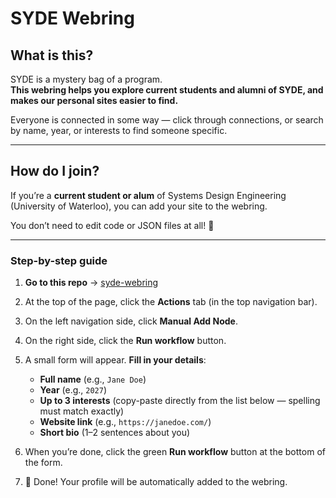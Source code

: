 # SYDE Webring

## What is this?
SYDE is a mystery bag of a program.  
**This webring helps you explore current students and alumni of SYDE, and makes our personal sites easier to find.**  

Everyone is connected in some way — click through connections, or search by name, year, or interests to find someone specific.  

---

## How do I join?
If you’re a **current student or alum** of Systems Design Engineering (University of Waterloo), you can add your site to the webring.  

You don’t need to edit code or JSON files at all! 🎉

---

### Step-by-step guide

1. **Go to this repo** → [syde-webring](https://github.com/DBStirling/syde-webring)  

2. At the top of the page, click the **Actions** tab (in the top navigation bar).  

3. On the left navigation side, click **Manual Add Node**.  

4. On the right side, click the **Run workflow** button.  

5. A small form will appear. **Fill in your details**:  
   - **Full name** (e.g., `Jane Doe`)  
   - **Year** (e.g., `2027`)  
   - **Up to 3 interests** (copy-paste directly from the list below — spelling must match exactly)  
   - **Website link** (e.g., `https://janedoe.com/`)  
   - **Short bio** (1–2 sentences about you)  

6. When you’re done, click the green **Run workflow** button at the bottom of the form.  

7. 🎉 Done! Your profile will be automatically added to the webring.  
